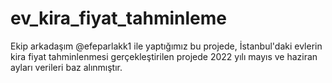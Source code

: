 # ev_kira_fiyat_tahminleme
Ekip arkadaşım @efeparlakk1 ile yaptığımız bu projede, İstanbul'daki evlerin kira fiyat tahminlenmesi gerçekleştirilen projede 2022 yılı mayıs ve haziran ayları verileri baz alınmıştır.


